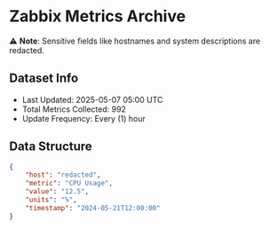 # Zabbix Metrics Archive

⚠️ **Note**: Sensitive fields like hostnames and system descriptions are redacted.

## Dataset Info
- Last Updated: 2025-05-07 05:00 UTC
- Total Metrics Collected: 992
- Update Frequency: Every (1) hour

## Data Structure
```json
{
    "host": "redacted",
    "metric": "CPU Usage",
    "value": "12.5",
    "units": "%",
    "timestamp": "2024-05-21T12:00:00"
}
```
